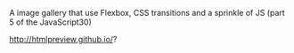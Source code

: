 A image gallery that use Flexbox, CSS transitions and a sprinkle of JS (part 5 of the JavaScript30)

http://htmlpreview.github.io/?
